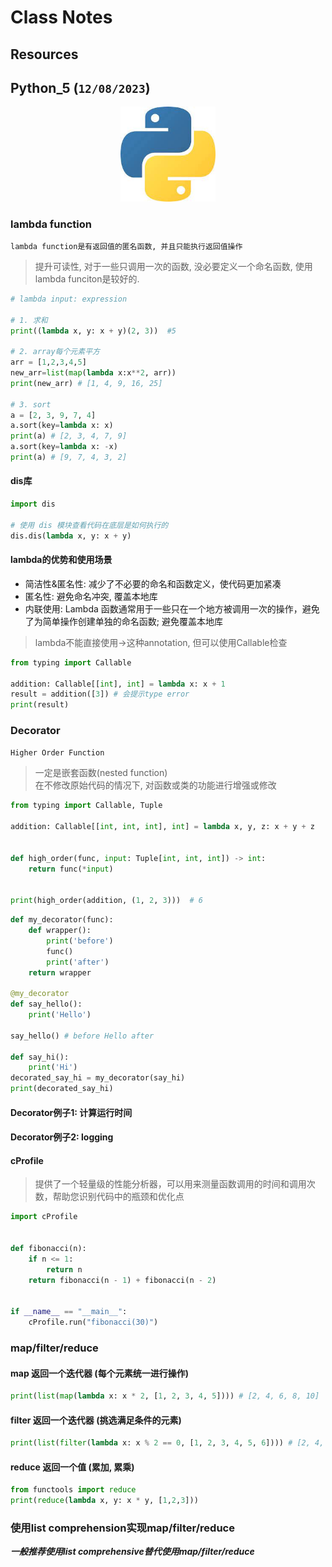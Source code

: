 # Class Notes

## Resources

## Python_5 (`12/08/2023`)

<p align='center'><img src='../image/python.png' width='30%' height='30%' /></p>

### lambda function
`lambda function是有返回值的匿名函数, 并且只能执行返回值操作`
> 提升可读性, 对于一些只调用一次的函数, 没必要定义一个命名函数, 使用lambda funciton是较好的.

```python
# lambda input: expression

# 1. 求和
print((lambda x, y: x + y)(2, 3))  #5

# 2. array每个元素平方
arr = [1,2,3,4,5]
new_arr=list(map(lambda x:x**2, arr))
print(new_arr) # [1, 4, 9, 16, 25]

# 3. sort
a = [2, 3, 9, 7, 4]
a.sort(key=lambda x: x)
print(a) # [2, 3, 4, 7, 9]
a.sort(key=lambda x: -x)
print(a) # [9, 7, 4, 3, 2]
```

#### dis库
```python
import dis

# 使用 dis 模块查看代码在底层是如何执行的
dis.dis(lambda x, y: x + y)
```

#### lambda的优势和使用场景
- 简洁性&匿名性: 减少了不必要的命名和函数定义，使代码更加紧凑
- 匿名性: 避免命名冲突, 覆盖本地库
- 内联使用:  Lambda 函数通常用于一些只在一个地方被调用一次的操作，避免了为简单操作创建单独的命名函数; 避免覆盖本地库

> lambda不能直接使用->这种annotation, 但可以使用Callable检查<br>

```python
from typing import Callable

addition: Callable[[int], int] = lambda x: x + 1
result = addition([3]) # 会提示type error
print(result)
```

### Decorator
`Higher Order Function`
> 一定是嵌套函数(nested function)<br>
> 在不修改原始代码的情况下, 对函数或类的功能进行增强或修改

```python
from typing import Callable, Tuple

addition: Callable[[int, int, int], int] = lambda x, y, z: x + y + z


def high_order(func, input: Tuple[int, int, int]) -> int:
    return func(*input)


print(high_order(addition, (1, 2, 3)))  # 6
```

```python
def my_decorator(func):
    def wrapper():
        print('before')
        func()
        print('after')
    return wrapper

@my_decorator
def say_hello():
    print('Hello')

say_hello() # before Hello after

def say_hi():
    print('Hi')
decorated_say_hi = my_decorator(say_hi)
print(decorated_say_hi)
```

#### Decorator例子1: 计算运行时间

#### Decorator例子2: logging


#### cProfile
> 提供了一个轻量级的性能分析器，可以用来测量函数调用的时间和调用次数，帮助您识别代码中的瓶颈和优化点

```python
import cProfile


def fibonacci(n):
    if n <= 1:
        return n
    return fibonacci(n - 1) + fibonacci(n - 2)


if __name__ == "__main__":
    cProfile.run("fibonacci(30)")
```

### map/filter/reduce
#### map 返回一个迭代器 (每个元素统一进行操作)
```python
print(list(map(lambda x: x * 2, [1, 2, 3, 4, 5]))) # [2, 4, 6, 8, 10]
```

#### filter 返回一个迭代器 (挑选满足条件的元素)
```python
print(list(filter(lambda x: x % 2 == 0, [1, 2, 3, 4, 5, 6]))) # [2, 4, 6]
```

#### reduce 返回一个值 (累加, 累乘)
```python
from functools import reduce
print(reduce(lambda x, y: x * y, [1,2,3]))
```

### 使用list comprehension实现map/filter/reduce
***一般推荐使用list comprehensive替代使用map/filter/reduce***
